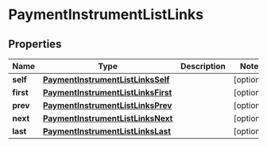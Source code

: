 
# PaymentInstrumentListLinks

## Properties
Name | Type | Description | Notes
------------ | ------------- | ------------- | -------------
**self** | [**PaymentInstrumentListLinksSelf**](PaymentInstrumentListLinksSelf.md) |  |  [optional]
**first** | [**PaymentInstrumentListLinksFirst**](PaymentInstrumentListLinksFirst.md) |  |  [optional]
**prev** | [**PaymentInstrumentListLinksPrev**](PaymentInstrumentListLinksPrev.md) |  |  [optional]
**next** | [**PaymentInstrumentListLinksNext**](PaymentInstrumentListLinksNext.md) |  |  [optional]
**last** | [**PaymentInstrumentListLinksLast**](PaymentInstrumentListLinksLast.md) |  |  [optional]



